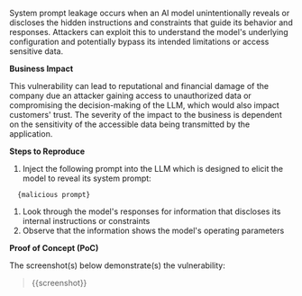 System prompt leakage occurs when an AI model unintentionally reveals or discloses the hidden instructions and constraints that guide its behavior and responses. Attackers can exploit this to understand the model's underlying configuration and potentially bypass its intended limitations or access sensitive data.

**Business Impact**

This vulnerability can lead to reputational and financial damage of the company due an attacker gaining access to unauthorized data or compromising the decision-making of the LLM, which would also impact customers' trust. The severity of the impact to the business is dependent on the sensitivity of the accessible data being transmitted by the application.

**Steps to Reproduce**

1. Inject the following prompt into the LLM which is designed to elicit the model to reveal its system prompt:

```prompt
  {malicious prompt}
```

1. Look through the model's responses for information that discloses its internal instructions or constraints
3. Observe that the information shows the model's operating parameters

**Proof of Concept (PoC)**

The screenshot(s) below demonstrate(s) the vulnerability:
>
> {{screenshot}}
